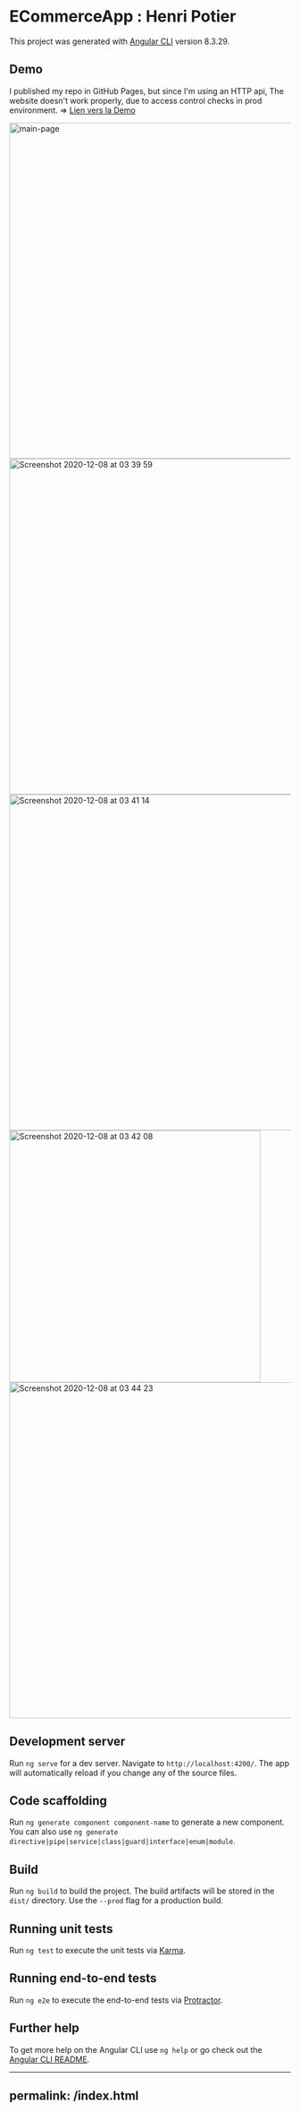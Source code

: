 # ECommerceApp : Henri Potier

This project was generated with [Angular CLI](https://github.com/angular/angular-cli) version 8.3.29.

## Demo

I published my repo in GitHub Pages, but since I'm using an HTTP api, The website doesn't work properly, due to access control checks in prod environment.
=> [Lien vers la Demo](https://achrafabdel.github.io/e-commerce/)

<img width="600" height="auto" alt="main-page" src="https://user-images.githubusercontent.com/43424266/101432013-5d229080-3908-11eb-93dc-35d3760753a5.png">
<img width="600" height="auto" alt="Screenshot 2020-12-08 at 03 39 59" src="https://user-images.githubusercontent.com/43424266/101432024-61e74480-3908-11eb-866d-67723daea1c2.png">
<img width="600" height="auto" alt="Screenshot 2020-12-08 at 03 41 14" src="https://user-images.githubusercontent.com/43424266/101432027-63187180-3908-11eb-8a94-5b7c9fe4f406.png">
<img width="450" height="auto" alt="Screenshot 2020-12-08 at 03 42 08" src="https://user-images.githubusercontent.com/43424266/101432030-63187180-3908-11eb-8afd-2ea5de4ec58b.png">
<img width="600" height="auto" alt="Screenshot 2020-12-08 at 03 44 23" src="https://user-images.githubusercontent.com/43424266/101432031-63b10800-3908-11eb-8026-5476ea49a811.png">

## Development server

Run `ng serve` for a dev server. Navigate to `http://localhost:4200/`. The app will automatically reload if you change any of the source files.

## Code scaffolding

Run `ng generate component component-name` to generate a new component. You can also use `ng generate directive|pipe|service|class|guard|interface|enum|module`.

## Build

Run `ng build` to build the project. The build artifacts will be stored in the `dist/` directory. Use the `--prod` flag for a production build.

## Running unit tests

Run `ng test` to execute the unit tests via [Karma](https://karma-runner.github.io).

## Running end-to-end tests

Run `ng e2e` to execute the end-to-end tests via [Protractor](http://www.protractortest.org/).

## Further help

To get more help on the Angular CLI use `ng help` or go check out the [Angular CLI README](https://github.com/angular/angular-cli/blob/master/README.md).

---
permalink: /index.html
---
